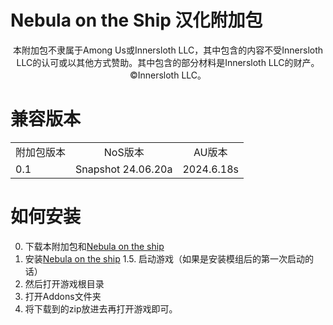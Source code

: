 # Nebula on the Ship 汉化附加包

<p align="center">
本附加包不隶属于Among Us或Innersloth LLC，其中包含的内容不受Innersloth LLC的认可或以其他方式赞助。其中包含的部分材料是Innersloth LLC的财产。©Innersloth LLC。
</p>

# 兼容版本
<table>
    <tr align="center">
        <td>附加包版本</td>
        <td>NoS版本</td>
        <td>AU版本</td>
    </tr>
    <tr>
        <td>0.1</td>
        <td>Snapshot 24.06.20a</td>  
        <td>2024.6.18s</td>
    </tr>
</table>

# 如何安装

0. 下载本附加包和<a href="https://github.com/Dolly1016/Nebula/releases/latest">Nebula on the ship</a>
1. 安装<a href="https://github.com/Dolly1016/Nebula/releases/latest">Nebula on the ship</a>
1.5. 启动游戏（如果是安装模组后的第一次启动的话）
2. 然后打开游戏根目录
3. 打开Addons文件夹
4. 将下载到的zip放进去再打开游戏即可。